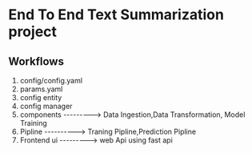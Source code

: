# End To End Text Summarization project


## Workflows
1. config/config.yaml
2. params.yaml
3. config entity
4. config manager
5. components ---------> Data Ingestion,Data Transformation,  Model Training
6. Pipline   ----------> Traning Pipline,Prediction Pipline
7. Frontend ui ---------> web Api using fast api